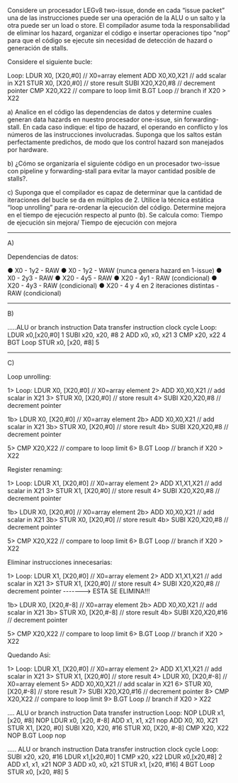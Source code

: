 Considere un procesador LEGv8 two-issue, donde en cada “issue packet” una de las instrucciones
puede ser una operación de la ALU o un salto y la otra puede ser un load o store.
El compilador asume toda la responsabilidad de eliminar los hazard, organizar el
código e insertar operaciones tipo “nop” para que el código se ejecute sin necesidad de detección de
hazard o generación de stalls.

Considere el siguiente bucle:

Loop: 	LDUR X0, [X20,#0] // X0=array element
		ADD X0,X0,X21 // add scalar in X21
		STUR X0, [X20,#0] // store result
		SUBI X20,X20,#8 // decrement pointer
		CMP X20,X22 // compare to loop limit
		B.GT Loop // branch if X20 > X22


a) Analice en el código las dependencias de datos y determine cuales generan data hazards en
nuestro procesador one-issue, sin forwarding-stall. En cada caso indique: el tipo de hazard,
el operando en conflicto y los números de las instrucciones involucradas. Suponga que los
saltos están perfectamente predichos, de modo que los control hazard son manejados por
hardware.

b) ¿Cómo se organizaría el siguiente código en un procesador two-issue con pipeline y
forwarding-stall para evitar la mayor cantidad posible de stalls?.

c) Suponga que el compilador es capaz de determinar que la cantidad de iteraciones del bucle
se da en múltiplos de 2. Utilice la técnica estática “loop unrolling” para re-ordenar la ejecución
del código. Determine mejora en el tiempo de ejecución respecto al punto (b). Se calcula
como: Tiempo de ejecución sin mejora/ Tiempo de ejecución con mejora


-----------------------------------------------------------------------------------------------------------

A)


Dependencias de datos:

● X0 - 1y2 - RAW
● X0 - 1y2 - WAW (nunca genera hazard en 1-issue)
● X0 - 2y3 - RAW
● X20 - 4y5 - RAW
● X20 - 4y1 - RAW (condicional)
● X20 - 4y3 - RAW (condicional)
● X20 - 4 y 4 en 2 iteraciones distintas - RAW (condicional)


-----------------------------------------------------------------------------------------------------------


B)

.....ALU or branch instruction	Data transfer instruction 	clock cycle
Loop:							LDUR x0,[x20,#0]			1
		SUBI x20, x20, #8									2
		ADD x0, x0, x21										3
		CMP x20, x22										4
		BGT Loop				STUR x0, [x20, #8]			5
		
		
		
----------------------------------------------------------------------------------------------------------


C)

Loop unrolling:

1> Loop: LDUR X0, [X20,#0] // X0=array element
2> ADD X0,X0,X21 // add scalar in X21
3> STUR X0, [X20,#0] // store result
4> SUBI X20,X20,#8 // decrement pointer

1b> LDUR X0, [X20,#0] // X0=array element
2b> ADD X0,X0,X21 // add scalar in X21
3b> STUR X0, [X20,#0] // store result
4b> SUBI X20,X20,#8 // decrement pointer

5> CMP X20,X22 // compare to loop limit
6> B.GT Loop // branch if X20 > X22


Register renaming:

1> Loop: LDUR X1, [X20,#0] // X0=array element
2> ADD X1,X1,X21 // add scalar in X21
3> STUR X1, [X20,#0] // store result
4> SUBI X20,X20,#8 // decrement pointer

1b> LDUR X0, [X20,#0] // X0=array element
2b> ADD X0,X0,X21 // add scalar in X21
3b> STUR X0, [X20,#0] // store result
4b> SUBI X20,X20,#8 // decrement pointer

5> CMP X20,X22 // compare to loop limit
6> B.GT Loop // branch if X20 > X22



Eliminar instrucciones innecesarias:

1> Loop: LDUR X1, [X20,#0] // X0=array element
2> ADD X1,X1,X21 // add scalar in X21
3> STUR X1, [X20,#0] // store result
4> SUBI X20,X20,#8 // decrement pointer -------> ESTA SE ELIMINA!!!

1b> LDUR X0, [X20,#-8] // X0=array element
2b> ADD X0,X0,X21 // add scalar in X21
3b> STUR X0, [X20,#-8] // store result
4b> SUBI X20,X20,#16 // decrement pointer

5> CMP X20,X22 // compare to loop limit
6> B.GT Loop // branch if X20 > X22




Quedando Asi:

1> Loop: LDUR X1, [X20,#0] // X0=array element
2> 	 ADD X1,X1,X21 // add scalar in X21
3> 	 STUR X1, [X20,#0] // store result
4> 	 LDUR X0, [X20,#-8] // X0=array element
5> 	 ADD X0,X0,X21 // add scalar in X21
6> 	 STUR X0, [X20,#-8] // store result
7> 	 SUBI X20,X20,#16 // decrement pointer
8> 	 CMP X20,X22 // compare to loop limit
9> 	 B.GT Loop // branch if X20 > X22



....	ALU or branch instruction		Data transfer instruction
Loop:	NOP								LDUR x1, [x20, #8]
		NOP								LDUR x0, [x20, #-8]
		ADD x1, x1, x21					nop
		ADD X0, X0, X21					STUR X1, [X20, #0]
		SUBI X20, X20, #16				STUR X0, [X20, #-8]
		CMP X20, X22					NOP
		B.GT Loop						nop



.....	ALU or branch instruction		Data transfer instruction 	clock cycle
Loop:	SUBI x20, x20, #16				LDUR x1,[x20,#0]	1
		CMP x20, x22					LDUR x0,[x20,#8]	2
		ADD x1, x1, x21					NOP			3
		ADD x0, x0, x21					STUR x1, [x20, #16]	4
		BGT Loop						STUR x0, [x20, #8]	5




